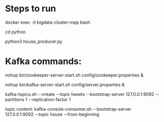 # Steps to run

docker exec -it bigdata-cluster-mpp bash

cd python

python3 house_producer.py



# Kafka commands:

nohup bin/zookeeper-server-start.sh config/zookeeper.properties &

nohup bin/kafka-server-start.sh config/server.properties &

kafka-topics.sh --create --topic tweets --bootstrap-server 127.0.0.1:9092 --partitions 1 --replication-factor 1

topic content:
kafka-console-consumer.sh --bootstrap-server 127.0.0.1:9092 --topic house --from-beginning

